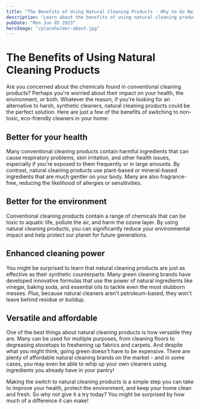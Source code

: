 ```yaml
---
title: "The Benefits of Using Natural Cleaning Products - Why to Go Natural"
description: "Learn about the benefits of using natural cleaning products in your home. Discover why making the switch to non-toxic, organic cleaners is worth it for your health and the environment."
pubDate: "Mon Jun 05 2023"
heroImage: "/placeholder-about.jpg"
---
```


# The Benefits of Using Natural Cleaning Products

Are you concerned about the chemicals found in conventional cleaning products? Perhaps you&#39;re worried about their impact on your health, the environment, or both. Whatever the reason, if you&#39;re looking for an alternative to harsh, synthetic cleaners, natural cleaning products could be the perfect solution. Here are just a few of the benefits of switching to non-toxic, eco-friendly cleaners in your home:

## Better for your health

Many conventional cleaning products contain harmful ingredients that can cause respiratory problems, skin irritation, and other health issues, especially if you&#39;re exposed to them frequently or in large amounts. By contrast, natural cleaning products use plant-based or mineral-based ingredients that are much gentler on your body. Many are also fragrance-free, reducing the likelihood of allergies or sensitivities.

## Better for the environment

Conventional cleaning products contain a range of chemicals that can be toxic to aquatic life, pollute the air, and harm the ozone layer. By using natural cleaning products, you can significantly reduce your environmental impact and help protect our planet for future generations.

## Enhanced cleaning power

You might be surprised to learn that natural cleaning products are just as effective as their synthetic counterparts. Many green cleaning brands have developed innovative formulas that use the power of natural ingredients like vinegar, baking soda, and essential oils to tackle even the most stubborn messes. Plus, because natural cleaners aren&#39;t petroleum-based, they won&#39;t leave behind residue or buildup.

## Versatile and affordable

One of the best things about natural cleaning products is how versatile they are. Many can be used for multiple purposes, from cleaning floors to degreasing stovetops to freshening up fabrics and carpets. And despite what you might think, going green doesn&#39;t have to be expensive. There are plenty of affordable natural cleaning brands on the market - and in some cases, you may even be able to whip up your own cleaners using ingredients you already have in your pantry!

Making the switch to natural cleaning products is a simple step you can take to improve your health, protect the environment, and keep your home clean and fresh. So why not give it a try today? You might be surprised by how much of a difference it can make!